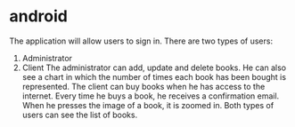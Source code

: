 # android
The application will allow users to sign in. There are two types of users:
1. Administrator
2. Client
The administrator can add, update and delete books. He can also see a chart in which the number of times each book has been bought is represented.
The client can buy books when he has access to the internet. Every time he buys a book, he receives a confirmation email. When he presses the image of a book, it is zoomed in.
Both types of users can see the list of books.
